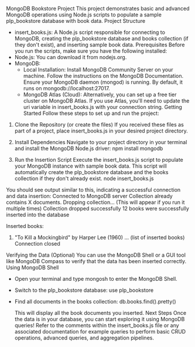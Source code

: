 MongoDB Bookstore Project
This project demonstrates basic and advanced MongoDB operations using Node.js scripts to populate a sample plp_bookstore database with book data.
Project Structure
 * insert_books.js: A Node.js script responsible for connecting to MongoDB, creating the plp_bookstore database and books collection (if they don't exist), and inserting sample book data.
Prerequisites
Before you run the scripts, make sure you have the following installed:
 * Node.js: You can download it from nodejs.org.
 * MongoDB:
   * Local Installation: Install MongoDB Community Server on your machine. Follow the instructions on the MongoDB Documentation. Ensure your MongoDB daemon (mongod) is running. By default, it runs on mongodb://localhost:27017.
   * MongoDB Atlas (Cloud): Alternatively, you can set up a free tier cluster on MongoDB Atlas. If you use Atlas, you'll need to update the uri variable in insert_books.js with your connection string.
Getting Started
Follow these steps to set up and run the project:
1. Clone the Repository (or create the files)
If you received these files as part of a project, place insert_books.js in your desired project directory.
2. Install Dependencies
Navigate to your project directory in your terminal and install the MongoDB Node.js driver:
npm install mongodb

3. Run the Insertion Script
Execute the insert_books.js script to populate your MongoDB instance with sample book data. This script will automatically create the plp_bookstore database and the books collection if they don't already exist.
node insert_books.js

You should see output similar to this, indicating a successful connection and data insertion:
Connected to MongoDB server
Collection already contains X documents. Dropping collection... (This will appear if you run it multiple times)
Collection dropped successfully
12 books were successfully inserted into the database

Inserted books:
1. "To Kill a Mockingbird" by Harper Lee (1960)
... (list of inserted books)
Connection closed

Verifying the Data (Optional)
You can use the MongoDB Shell or a GUI tool like MongoDB Compass to verify that the data has been inserted correctly.
Using MongoDB Shell
 * Open your terminal and type mongosh to enter the MongoDB Shell.
 * Switch to the plp_bookstore database:
   use plp_bookstore

 * Find all documents in the books collection:
   db.books.find().pretty()

   This will display all the book documents you inserted.
Next Steps
Once the data is in your database, you can start exploring it using MongoDB queries! Refer to the comments within the insert_books.js file or any associated documentation for example queries to perform basic CRUD operations, advanced queries, and aggregation pipelines.

